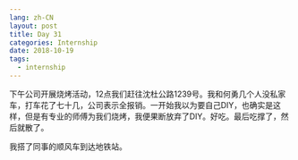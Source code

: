 ```yaml
---
lang: zh-CN
layout: post
title: Day 31
categories: Internship
date: 2018-10-19
tags:
  - internship
---
```


下午公司开展烧烤活动，12点我们赶往沈杜公路1239号。我和何勇几个人没私家车，打车花了七十几，公司表示全报销。一开始我以为要自己DIY，也确实是这样，但是有专业的师傅为我们烧烤，我便果断放弃了DIY。好吃。最后吃撑了，然后就散了。

我搭了同事的顺风车到达地铁站。
